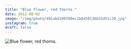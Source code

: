 ```yaml
---
title: "Blue flower, red thorns."
date: 2012-08-02
image: "/img/photo/491abd109709ec1b8450136b32d51c20.jpg"
instagram: true
draft: false
---
```


![Blue flower, red thorns.](/img/photo/491abd109709ec1b8450136b32d51c20.jpg)
